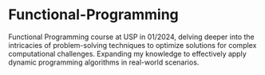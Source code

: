 # Functional-Programming
Functional Programming course at USP in 01/2024, delving deeper into the intricacies of problem-solving techniques to optimize solutions for complex computational challenges. Expanding my knowledge to effectively apply dynamic programming algorithms in real-world scenarios.
